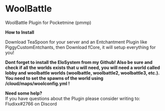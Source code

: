 # WoolBattle
WoolBattle Plugin for  Pocketmine (pmmp)

<b>How to Install</b>

Download TeaSpoon for your server and an Entchantment Plugin like PiggyCustomEntchants, then Download fCore, it will setup everything for you!

<b>Dont forget to install the EloSystem from my Github! Also be sure and check if all the worlds exists that u will need, you will need a world called lobby and woolbattle worlds (woolbattle, woolbattle2, woolbattle3, etc.). You need to set the spawns of the world using /cloud/maps/woolconfig.yml !</b>

<b> Need some help? </b><br>
If you have questions about the Plugin please consider writing to: Fludixx#2766 on Discord
